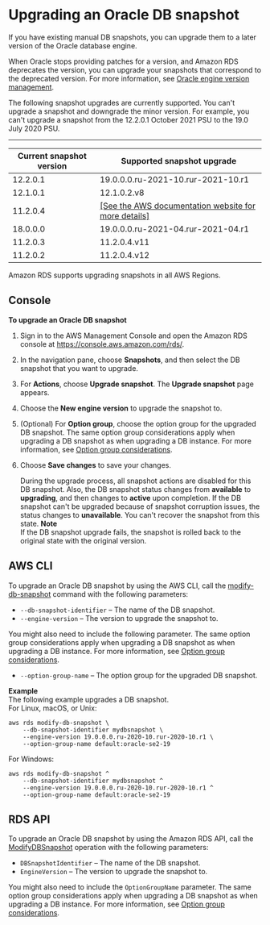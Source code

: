 # Upgrading an Oracle DB snapshot<a name="USER_UpgradeDBSnapshot.Oracle"></a>

If you have existing manual DB snapshots, you can upgrade them to a later version of the Oracle database engine\. 

When Oracle stops providing patches for a version, and Amazon RDS deprecates the version, you can upgrade your snapshots that correspond to the deprecated version\. For more information, see [Oracle engine version management](USER_UpgradeDBInstance.Oracle.Overview.md#Oracle.Concepts.Patching)\.

The following snapshot upgrades are currently supported\. You can't upgrade a snapshot and downgrade the minor version\. For example, you can't upgrade a snapshot from the 12\.2\.0\.1 October 2021 PSU to the 19\.0 July 2020 PSU\.


****  

| Current snapshot version | Supported snapshot upgrade | 
| --- | --- | 
|  12\.2\.0\.1  |  19\.0\.0\.0\.ru\-2021\-10\.rur\-2021\-10\.r1  | 
|  12\.1\.0\.1  |  12\.1\.0\.2\.v8  | 
|  11\.2\.0\.4  |  [\[See the AWS documentation website for more details\]](http://docs.aws.amazon.com/AmazonRDS/latest/UserGuide/USER_UpgradeDBSnapshot.Oracle.html)  | 
|  18\.0\.0\.0  |  19\.0\.0\.0\.ru\-2021\-04\.rur\-2021\-04\.r1  | 
| 11\.2\.0\.3 | 11\.2\.0\.4\.v11 | 
| 11\.2\.0\.2 | 11\.2\.0\.4\.v12 | 

Amazon RDS supports upgrading snapshots in all AWS Regions\.

## Console<a name="USER_UpgradeDBSnapshot.Oracle.Console"></a>

**To upgrade an Oracle DB snapshot**

1. Sign in to the AWS Management Console and open the Amazon RDS console at [https://console\.aws\.amazon\.com/rds/](https://console.aws.amazon.com/rds/)\.

1. In the navigation pane, choose **Snapshots**, and then select the DB snapshot that you want to upgrade\.

1. For **Actions**, choose **Upgrade snapshot**\. The **Upgrade snapshot** page appears\.

1. Choose the **New engine version** to upgrade the snapshot to\.

1. \(Optional\) For **Option group**, choose the option group for the upgraded DB snapshot\. The same option group considerations apply when upgrading a DB snapshot as when upgrading a DB instance\. For more information, see [Option group considerations](USER_UpgradeDBInstance.Oracle.OGPG.md#USER_UpgradeDBInstance.Oracle.OGPG.OG)\. 

1. Choose **Save changes** to save your changes\.

   During the upgrade process, all snapshot actions are disabled for this DB snapshot\. Also, the DB snapshot status changes from **available** to **upgrading**, and then changes to **active** upon completion\. If the DB snapshot can't be upgraded because of snapshot corruption issues, the status changes to **unavailable**\. You can't recover the snapshot from this state\. 
**Note**  
If the DB snapshot upgrade fails, the snapshot is rolled back to the original state with the original version\.

## AWS CLI<a name="USER_UpgradeDBSnapshot.Oracle.CLI"></a>

To upgrade an Oracle DB snapshot by using the AWS CLI, call the [modify\-db\-snapshot](https://docs.aws.amazon.com/cli/latest/reference/rds/modify-db-snapshot.html) command with the following parameters: 
+ `--db-snapshot-identifier` – The name of the DB snapshot\. 
+ `--engine-version` – The version to upgrade the snapshot to\. 

You might also need to include the following parameter\. The same option group considerations apply when upgrading a DB snapshot as when upgrading a DB instance\. For more information, see [Option group considerations](USER_UpgradeDBInstance.Oracle.OGPG.md#USER_UpgradeDBInstance.Oracle.OGPG.OG)\. 
+ `--option-group-name` – The option group for the upgraded DB snapshot\. 

**Example**  
The following example upgrades a DB snapshot\.   
For Linux, macOS, or Unix:  

```
aws rds modify-db-snapshot \
    --db-snapshot-identifier mydbsnapshot \
    --engine-version 19.0.0.0.ru-2020-10.rur-2020-10.r1 \
    --option-group-name default:oracle-se2-19
```
For Windows:  

```
aws rds modify-db-snapshot ^
    --db-snapshot-identifier mydbsnapshot ^
    --engine-version 19.0.0.0.ru-2020-10.rur-2020-10.r1 ^
    --option-group-name default:oracle-se2-19
```

## RDS API<a name="USER_UpgradeDBSnapshot.Oracle.API"></a>

To upgrade an Oracle DB snapshot by using the Amazon RDS API, call the [ModifyDBSnapshot](https://docs.aws.amazon.com/AmazonRDS/latest/APIReference/API_ModifyDBSnapshot.html) operation with the following parameters: 
+ `DBSnapshotIdentifier` – The name of the DB snapshot\. 
+ `EngineVersion` – The version to upgrade the snapshot to\. 

You might also need to include the `OptionGroupName` parameter\. The same option group considerations apply when upgrading a DB snapshot as when upgrading a DB instance\. For more information, see [Option group considerations](USER_UpgradeDBInstance.Oracle.OGPG.md#USER_UpgradeDBInstance.Oracle.OGPG.OG)\. 